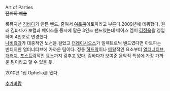 Art of Parties  
<del>잔치의 예술</del>

록뮤지션 [김바다](%EA%B9%80%EB%B0%94%EB%8B%A4.md)가 만든 밴드. 줄여서
<del>[아토피](%EC%95%84%ED%86%A0%ED%94%BC.md)</del>아토파라고 부른다.2009년에 데뷔했다. 원래
김바다가 보컬과 베이스를 동시에 맡은 3인조 밴드였는데 베이스 멤버
[김정욱](%EA%B9%80%EC%A0%95%EC%9A%B1.md)을 영입하며 4인조로 변경했다.  
[나비효과](%EB%82%98%EB%B9%84%ED%9A%A8%EA%B3%BC.md)가 대중적인 노선을 걸었고 [더레이시오스](%EB%8D%94%20%EB%A0%88%EC%9D%B4%EC%8B%9C%EC%98%A4%EC%8A%A4.md)가 일렉트로닉
밴드였다면 아토파는 빈티지한 얼터너티브에 가까운 팀이다. 정통 [하드락](%ED%95%98%EB%93%9C%EB%9D%BD.md)이나
[메탈](%EB%A9%94%ED%83%88.md)적인 요소부터
[얼터너티브](%EC%96%BC%ED%84%B0%EB%84%88%ED%8B%B0%EB%B8%8C.md),
[개러지](%EA%B0%9C%EB%9F%AC%EC%A7%80.md), [포스트락](%ED%8F%AC%EC%8A%A4%ED%8A%B8%20%EB%9D%BD.md)적인 요소까지 갖추고 있다. 김바다가 보여준 음악적
특성에 가장 가까운 팀이라고 할 수 있을 듯.

2010년 1집 Ophelia를 냈다.

[추가바람](%EC%B6%94%EA%B0%80%EB%B0%94%EB%9E%8C.md)

